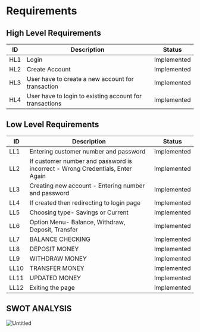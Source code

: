 # Requirements

## High Level Requirements
|ID	| Description| Status |
|---|------------|--------|
|HL1|	Login    | Implemented |
|HL2|	Create Account| Implemented |
|HL3|	User have to create a new account for transaction| Implemented |
|HL4|	User have to login to existing account for transactions| Implemented |

## Low Level Requirements
|ID |  Description| Status |
|---|-------------|--------|
|LL1|	Entering customer number and password | Implemented |
|LL2|	If customer number and password is incorrect - Wrong Credentials, Enter Again|Implemented |
|LL3|	Creating new account - Entering number and password |Implemented |
|LL4|	If created then redirecting to login page |Implemented |
|LL5|	Choosing type- Savings or Current |Implemented |
|LL6|	Option Menu- Balance, Withdraw, Deposit, Transfer |Implemented |
|LL7|	BALANCE CHECKING	| Implemented |
|LL8|	DEPOSIT MONEY	|Implemented|
|LL9|	WITHDRAW MONEY |Implemented |
|LL10|	TRANSFER MONEY | Implemented|
|LL11|	UPDATED MONEY	|Implemented|
|LL12|	Exiting the page |Implemented |

 ## SWOT ANALYSIS
 
 ![Untitled](https://user-images.githubusercontent.com/98829965/157433320-7551bab1-4e51-4c74-96db-8d9b7b12a3b8.png)
